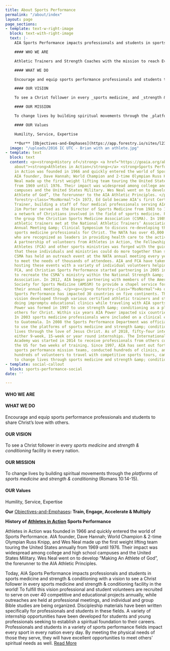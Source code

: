 ```yaml
---
title: About Sports Performance
permalink: "/about/index"
layout: page
page_sections:
- template: text-w-right-image
  block: text-with-right-image
  text: |-
    AIA Sports Performance impacts professionals and students in sports medicine and strength & conditioning with a vision to see a Christ follower in every sports medicine and strength & conditioning facility in the world! To fulfill this vision professional and student volunteers are recruited to serve on over 40 competitive and educational projects annually, while outreaches are held at professional meetings, and individual and group Bible studies are being organized. Discipleship materials have been written specifically for professionals and students in these fields. A variety of internship opportunities have been developed for students and young professionals seeking to establish a spiritual foundation to their careers. Professionals and students in a variety of sports performance fields impact every sport in every nation every day. By meeting the physical needs of those they serve, they will have excellent opportunities to meet others’ spiritual needs as well.

    #### WHO WE ARE

    Athletic Trainers and Strength Coaches with the mission to reach Every through the platform of our professions.

    #### WHAT WE DO

    Encourage and equip sports performance professionals and students to share Christ’s love with others.

    #### OUR VISION

    To see a Christ follower in every _sports medicine_ and _strength & conditioning_ facility in every nation.

    #### OUR MISSION

    To change lives by building spiritual movements through the _platforms_ of _sports medicine_ and _strength & conditioning_ (Romans 10:14-15).

    #### OUR Values

    Humility, Service, Expertise

    **Our** [Objectives-and-Emphases](https://app.forestry.io/sites/l23gvhvzqg-abq/body-media//uploads/Objectives-and-Emphases.pdf "Objectives-and-Emphases.pdf")**: Train, Engage, Accelerate & Multiply**
  image: "/uploads/2016 IC UTC - Brian with an athlete.jpg"
- template: text
  block: text
  content: <p><strong>History of</strong> <a href="https://goaia.org/about/" title="AIA
    about"><strong>Athletes in Action</strong></a> <strong>Sports Performance</strong></p><p>Athletes
    in Action was founded in 1966 and quickly entered the world of Sports Performance.
    AIA founder, Dave Hannah; World Champion and 2-time Olympian Russ Knipp, and Wes
    Neal made up the first weight lifting team touring the United States annually
    from 1969 until 1976. Their impact was widespread among college and high school
    campuses and the United States Military. Wes Neal went on to develop “Making An
    Athlete of God”, the forerunner to the AIA Athletic Principles. </p><p></p><p
    forestry-class="MsoNormal">In 1973, Ed Gold became AIA’s first Certified Athletic
    Trainer, building a staff of four medical professionals serving AIA’s five teams.
    Jim Porter served as the Director of Sports Medicine from 1983 to 1987, developing
    a network of Christians involved in the field of sports medicine. Porter called
    the group the Christian Sports Medicine Association (CSMA). In 1989 five certified
    athletic trainers met at the National Athletic Trainers’ Association’s (NATA)
    Annual Meeting &amp; Clinical Symposium to discuss re-developing the CSMA to reach
    sports medicine professionals for Christ. The NATA has over 45,000 members worldwide
    who are recognized as leaders in providing health care to the active populations.
    A partnership of volunteers from Athletes in Action, the Fellowship of Christian
    Athletes (FCA) and other sports ministries was forged with the guiding principle
    that these individuals and ministries could do more together than separate. The
    CSMA has held an outreach event at the NATA annual meeting every year since 1990
    to meet the needs of thousands of attendees. AIA and FCA have taken the lead in
    hosting these events with a variety of individual volunteers helping out. AIA,
    FCA, and Christian Sports Performance started partnering in 2005 in an effort
    to recreate the CSMA’s ministry within the National Strength &amp; Conditioning
    Association. In 2012, AIA began partnering with members of the American Medical
    Society for Sports Medicine (AMSSM) to provide a chapel service for those attending
    their annual meeting. </p><p></p><p forestry-class="MsoNormal">As of 2018 AIA
    Sports Performance has impacted 30 countries on five continents. The international
    vision developed through various certified athletic trainers and strength coaches
    doing impromptu educational clinics while traveling with AIA sports teams. AIA
    Power was formed in 1997 to use strength &amp; conditioning as a platform to reach
    others for Christ. Within six years AIA Power impacted six countries on two continents.
    In 2003 sports medicine professionals were included on a clinical education team
    to Guatemala. In 2008 the Sports Performance Department was officially formed
    to use the platforms of sports medicine and strength &amp; conditioning to change
    lives through the love of Jesus Christ. As of 2018, fifty-four interns have served
    either 9-week, 15-week or year round internships. The International Sports Performance
    Academy was started in 2014 to receive professionals from others countries in
    the US for two weeks of training. Since 1997, AIA has sent out forty-seven international
    sports performance mission teams, conducted hundreds of clinics, and recruited
    hundreds of volunteers to travel with competitive sports tours, camps and projects
    to change lives through sports medicine and strength &amp; conditioning. </p>
- template: social-callout
  block: sports-performance-social
date: ''

---
```

#### WHO WE ARE

#### WHAT WE DO

Encourage and equip sports performance professionals and students to share Christ’s love with others.

#### OUR VISION

To see a Christ follower in every _sports medicine_ and _strength & conditioning_ facility in every nation.

#### OUR MISSION

To change lives by building spiritual movements through the _platforms_ of _sports medicine_ and _strength & conditioning_ (Romans 10:14-15).

#### OUR Values

Humility, Service, Expertise

**Our** [Objectives-and-Emphases](/uploads/Objectives-and-Emphases.pdf "Objectives-and-Emphases.pdf")**: Train, Engage, Accelerate & Multiply**

**History of** [**Athletes in Action**](https://goaia.org/about/ "AIA about") **Sports Performance**

Athletes in Action was founded in 1966 and quickly entered the world of Sports Performance. AIA founder, Dave Hannah; World Champion & 2-time Olympian Russ Knipp, and Wes Neal made up the first weight lifting team touring the United States annually from 1969 until 1976. Their impact was widespread among college and high school campuses and the United States Military. Wes Neal went on to develop “Making An Athlete of God”, the forerunner to the AIA Athletic Principles.

Today, AIA Sports Performance impacts professionals and students in sports medicine and strength & conditioning with a vision to see a Christ follower in every sports medicine and strength & conditioning facility in the world! To fulfill this vision professional and student volunteers are recruited to serve on over 40 competitive and educational projects annually, while outreaches are held at professional meetings, and individual and group Bible studies are being organized. Discipleship materials have been written specifically for professionals and students in these fields. A variety of internship opportunities have been developed for students and young professionals seeking to establish a spiritual foundation to their careers. Professionals and students in a variety of sports performance fields impact every sport in every nation every day. By meeting the physical needs of those they serve, they will have excellent opportunities to meet others’ spiritual needs as well. [Read More](/uploads/AIA-Sports-Performance-History-Web-Version-revised-7-20-18-1.pdf "AIA-Sports-Performance-History-Web-Version-revised-7-20-18-1.pdf")